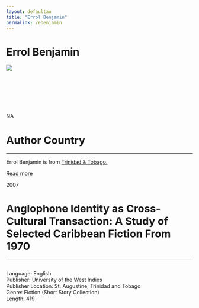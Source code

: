 ```yaml
---
layout: defaultau
title: "Errol Benjamin"
permalink: /ebenjamin
---
```

<!-- partial:index.partial.html -->
<div class="content">
    <h1>Errol Benjamin</h1>
    <div class="quote">
        <div><img src="https://newsday.co.tt/wp-content/uploads/2021/08/14916914.jpg" class="logo"></div>
    </div>
    <div class="timeline">
        <div style="padding-bottom:100px;"></div>
        <div class="block">
            <div class="date right"><p class="right"> NA </p></div>
            <div class="dot"></div>
            <div class="left first">
            <div class="author_country">
                <h1>Author Country</h1><hr>
          <div class="aclocation">  <p>Errol Benjamin is from <a href="http://localhost:4000/3">Trinidad & Tobago.</a></p> </div>
              <div class="acreadmore">  <a href="" target="_blank">Read more</a> </div>
            </div>
            </div>
        </div>
        <div class="block">
            <div class="date left"><p class="left">2007</p></div>
            <div class="dot"></div>
            <div class="right">
                <h1>Anglophone Identity as Cross-Cultural Transaction: A Study of Selected Caribbean Fiction From 1970</h1><hr>
                <p><img src=""></p>
                <p>
                Language: English<br>
				Publisher: University of the West Indies<br>
				Publisher Location: St. Augustine, Trinidad and Tobago<br>
				Genre: Fiction (Short Story Collection)<br>
				Length: 419
                </p>
            </div>
        </div>
